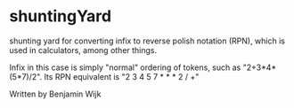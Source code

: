 # shuntingYard
shunting yard for converting infix to reverse polish notation (RPN), which is used in calculators, among other things.

Infix in this case is simply "normal" ordering of tokens, such as "2+3\*4\*(5*7)/2".
Its RPN equivalent is "2 3 4 5 7 * * * 2 / +"

Written by Benjamin Wijk
